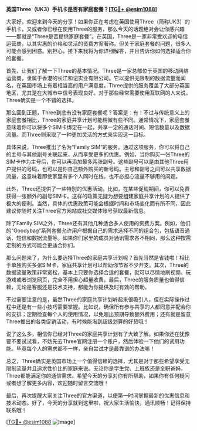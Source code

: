 **英国Three（UK3）手机卡是否有家庭套餐？[[TG💪+ @esim1088](https://t.me/s/esim1088)]**

大家好，欢迎来到今天的分享！如果你正在考虑在英国使用Three（简称UK3）的手机卡，又或者你已经在使用Three的服务，那么今天的话题绝对会让你感兴趣——那就是“Three是否提供家庭套餐”。在英国，Three是一家非常受欢迎的电信运营商，以其实惠的价格和灵活的资费方案著称。但关于家庭套餐的问题，很多人可能会感到困惑。别担心，接下来我将为你详细解答，并且告诉你如何选择适合你的套餐。

首先，让我们了解一下Three的基本情况。Three是一家总部位于英国的移动网络运营商，隶属于香港的长江和记实业有限公司。它以提供无限制的数据流量而闻名，在英国市场上有着相当高的用户满意度。Three提供的服务覆盖了大部分英国地区，尤其是在大城市中信号表现良好。对于那些经常需要使用互联网的人来说，Three确实是一个不错的选择。

那么回到正题，Three到底有没有家庭套餐呢？答案是：有！不过与传统意义上的家庭套餐相比，Three的家庭共享计划可能稍微有些不同。通常情况下，家庭套餐意味着你可以将多个SIM卡绑定在一起，共享一定的通话时间、短信数量以及数据流量。而Three则采取了一种更加灵活的方式来实现这一目标。

具体来说，Three推出了名为“Family SIM”的服务。通过这项服务，你可以将自己的主号与其他副号关联起来，从而享受更多的优惠。例如，当你购买一张Three的SIM卡作为主号后，你可以再添加最多两张副号。这些副号可以是由其他Three用户提供的号码，也可以是你自己额外购买的新号码。主号和副号之间可以共享数据流量，这意味着即使家里有多个人同时在线，也不必担心流量不够用的问题。

此外，Three还提供了一些特别的优惠活动。比如，在某些促销期间，你可以免费获得一张额外的副号SIM卡。这样的政策无疑为想要组建家庭共享计划的人提供了极大的便利。当然，具体的优惠政策可能会根据时间和市场变化而有所不同，因此建议你随时关注Three官方网站或社交媒体账号获取最新信息。

除了Family SIM之外，Three还有其他几种适合多人使用的资费方案。例如，他们的“Goodybag”系列套餐允许用户根据自己的需求选择不同的组合包，包括语音通话、短信和数据流量等。如果你们家里的成员对通讯需求各不相同，那么这种按需定制的方式可能会更适合你们。

那么问题来了，为什么要选择Three的家庭共享计划呢？首先当然是省钱啦！相比于单独购买多张SIM卡，家庭共享计划可以帮助你节省不少开支。其次，Three的数据流量政策非常宽松，基本上只要你选择合适的套餐，就可以尽情地刷视频、玩游戏或者浏览网页，完全不用担心超量收费。最后，Three的服务质量也值得信赖，无论是客服还是技术支持，都能为你提供及时有效的帮助。

不过需要注意的是，虽然Three的家庭共享计划听起来很吸引人，但在实际操作过程中还是有一些小技巧需要掌握。比如说，确保所有参与共享的人都同意并配合你的安排；定期检查每个人的使用情况，以免超出预期导致额外费用；还有就是留意Three推出的各类促销活动，有时候能淘到超级划算的好货哦！

说了这么多，相信你已经对Three的家庭共享计划有了大致了解。如果你还在犹豫要不要试试看，不妨先去Three官网注册一个账户，然后体验一下他们的试用功能。毕竟每个人的需求都不一样，亲自尝试才是最靠谱的办法嘛！

总之，Three确实是英国市场上一个值得信赖的选择，尤其是对于那些希望享受无限制流量并且追求性价比的家庭来说。无论你是学生党、上班族还是全职爸妈，Three都能满足你的通信需求。希望今天的分享对你有所帮助，如果你有任何疑问或者想了解更多内容，欢迎随时留言交流哦！

最后，再次提醒大家关注Three的官方渠道，以便第一时间掌握最新的优惠信息和技术动态。好了，今天的分享就到这里啦，祝大家生活愉快，通讯顺畅！记得保持联系哦！

[[TG💪+ @esim1088](https://t.me/s/esim1088) ![Image](https://i.postimg.cc/4NQfJmqS/Snipaste-2025-05-13-00-14-12.png)]